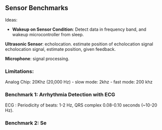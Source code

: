 ## Sensor Benchmarks

Ideas:

 - **Wakeup on Sensor Condition**: Detect data in frequency band, and wakeup microcontroller from sleep.
 
 
 
 
**Ultrasonic Sensor**: echolocation. estimate position of echolocation signal echolocation signal, estimate position, given feedback.


**Microphone**: signal processing.

### Limitations:

Analog Chip: 20Khz (20,000 Hz)
	- slow mode: 2khz
        - fast mode: 200 khz


### Benchmark 1: Arrhythmia Detection with ECG

ECG : Periodicity of beats: 1-2 Hz, QRS complex 0.08-0.10 seconds (~10-20 Hz).

### Benchmark 2: Se



